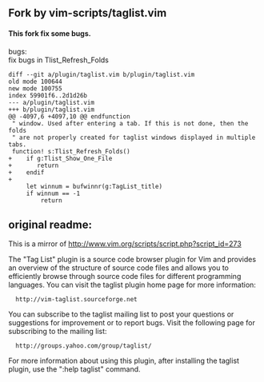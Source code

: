 ## Fork by vim-scripts/taglist.vim
#### This fork fix some bugs.
bugs:  
fix bugs in Tlist_Refresh_Folds

```
diff --git a/plugin/taglist.vim b/plugin/taglist.vim
old mode 100644
new mode 100755
index 59901f6..2d1d26b
--- a/plugin/taglist.vim
+++ b/plugin/taglist.vim
@@ -4097,6 +4097,10 @@ endfunction
 " window. Used after entering a tab. If this is not done, then the folds
 " are not properly created for taglist windows displayed in multiple tabs.
 function! s:Tlist_Refresh_Folds()
+    if g:Tlist_Show_One_File
+    	return
+    endif
+
     let winnum = bufwinnr(g:TagList_title)
     if winnum == -1
         return
```

## original readme: ##
This is a mirror of http://www.vim.org/scripts/script.php?script_id=273

The "Tag List" plugin is a source code browser plugin for Vim and
provides an overview of the structure of source code files and allows
you to efficiently browse through source code files for different
programming languages.  You can visit the taglist plugin home page for
more information:

      http://vim-taglist.sourceforge.net

You can subscribe to the taglist mailing list to post your questions
or suggestions for improvement or to report bugs. Visit the following
page for subscribing to the mailing list:

      http://groups.yahoo.com/group/taglist/

For more information about using this plugin, after installing the
taglist plugin, use the ":help taglist" command.
